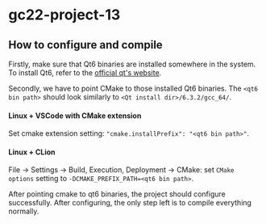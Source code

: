 # gc22-project-13

## How to configure and compile

Firstly, make sure that Qt6 binaries are installed somewhere in the system. 
To install Qt6, refer to the [official qt's website](https://qt.io).

Secondly, we have to point CMake to those installed Qt6 binaries. 
The ```<qt6 bin path>``` should look similarly to ```<Qt install dir>/6.3.2/gcc_64/```.

#### Linux + VSCode with CMake extension
Set cmake extension setting: ```"cmake.installPrefix": "<qt6 bin path>"```.

#### Linux + CLion
File -> Settings -> Build, Execution, Deployment -> CMake: set ```CMake options``` setting
to ```-DCMAKE_PREFIX_PATH=<qt6 bin path>```.

After pointing cmake to qt6 binaries, the project should configure successfully. 
After configuring, the only step left is to compile everything normally.
